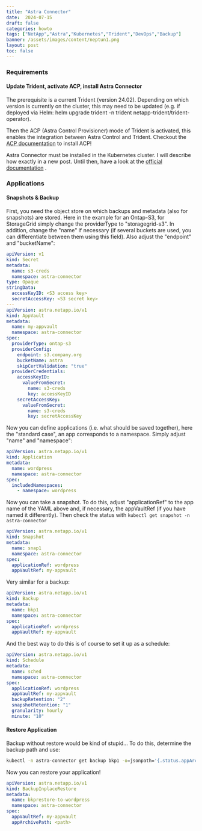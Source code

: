 ```yaml
---
title: "Astra Connector"
date:  2024-07-15
draft: false
categories: howto
tags: ["NetApp","Astra","Kubernetes","Trident","DevOps","Backup"]
banner: /assets/images/content/neptun1.png
layout: post
toc: false
---
```

### Requirements
#### Update Trident, activate ACP, install Astra Connector
 
The prerequisite is a current Trident (version 24.02). Depending on which version is currently on the cluster, this may need to be updated (e.g. if deployed via Helm: helm upgrade trident -n trident netapp-trident/trident-operator).
 
Then the ACP (Astra Control Provisioner) mode of Trident is activated, this enables the integration between Astra Control and Trident. Checkout the [ACP documentation](https://docs.netapp.com/us-en/astra-control-center/get-started/enable-acp.html) to install ACP! 

Astra Connector must be installed in the Kubernetes cluster. I will describe how exactly in a new post. Until then, have a look at the [official documentation](https://github.com/netapp/astra-connector-operator) .

### Applications 
#### Snapshots & Backup 
First, you need the object store on which backups and metadata (also for snapshots) are stored. Here in the example for an Ontap-S3, for StorageGrid simply change the providerType to "storagegrid-s3". In addition, change the "name" if necessary (if several buckets are used, you can differentiate between them using this field). Also adjust the "endpoint" and "bucketName":

```yaml
apiVersion: v1
kind: Secret
metadata:
  name: s3-creds
  namespace: astra-connector
type: Opaque
stringData:
  accessKeyID: <S3 access key>
  secretAccessKey: <S3 secret key>
---
apiVersion: astra.netapp.io/v1
kind: AppVault
metadata:
  name: my-appvault
  namespace: astra-connector
spec:
  providerType: ontap-s3
  providerConfig:
    endpoint: s3.company.org
    bucketName: astra
    skipCertValidation: "true"
  providerCredentials:
    accessKeyID:
      valueFromSecret:
        name: s3-creds
        key: accessKeyID
    secretAccessKey:
      valueFromSecret:
        name: s3-creds
        key: secretAccessKey
``` 
 
Now you can define applications (i.e. what should be saved together), here the "standard case", an app corresponds to a namespace. Simply adjust "name" and "namespace":
 
```yaml
apiVersion: astra.netapp.io/v1
kind: Application
metadata:
  name: wordpress
  namespace: astra-connector
spec:
  includedNamespaces:
    - namespace: wordpress
```
 
Now you can take a snapshot. To do this, adjust "applicationRef" to the app name of the YAML above and, if necessary, the appVaultRef (if you have named it differently). Then check the status with ``` kubectl get snapshot -n astra-connector ```

```yaml
apiVersion: astra.netapp.io/v1
kind: Snapshot
metadata:
  name: snap1
  namespace: astra-connector
spec:
  applicationRef: wordpress
  appVaultRef: my-appvault
``` 

Very similar for a backup:

```yaml
apiVersion: astra.netapp.io/v1
kind: Backup
metadata:
  name: bkp1
  namespace: astra-connector
spec:
  applicationRef: wordpress
  appVaultRef: my-appvault
```
 
And the best way to do this is of course to set it up as a schedule:

```yaml
apiVersion: astra.netapp.io/v1
kind: Schedule
metadata:
  name: sched
  namespace: astra-connector
spec:
  applicationRef: wordpress
  appVaultRef: my-appvault
  backupRetention: "2"
  snapshotRetention: "1"
  granularity: hourly
  minute: "10"
```
#### Restore Application
Backup without restore would be kind of stupid... To do this, determine the backup path and use: 
```bash 
kubectl -n astra-connector get backup bkp1 -o=jsonpath='{.status.appArchivePath}'
```

Now you can restore your application!

```yaml
apiVersion: astra.netapp.io/v1
kind: BackupInplaceRestore
metadata:
  name: bkprestore-to-wordpress
  namespace: astra-connector
spec:
  appVaultRef: my-appvault
  appArchivePath: <path>
```
